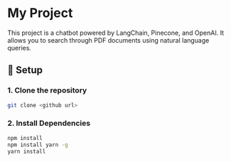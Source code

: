 # My Project

This project is a chatbot powered by LangChain, Pinecone, and OpenAI. It allows you to search through PDF documents using natural language queries.

## 🚀 Setup

### 1. Clone the repository

```bash
git clone <github url>
```

### 2. Install Dependencies
```bash
npm install
npm install yarn -g
yarn install 
```
